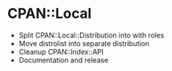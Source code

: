 CPAN::Local
===========

* Split CPAN::Local::Distribution into with roles
* Move distrolist into separate distribution
* Cleanup CPAN::Index::API
* Documentation and release
